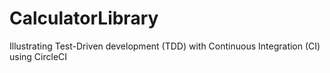 # CalculatorLibrary

Illustrating Test-Driven development (TDD) with Continuous Integration (CI) using CircleCI